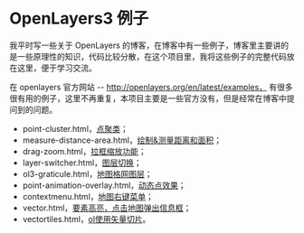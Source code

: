 # OpenLayers3 例子

我平时写一些关于 OpenLayers 的博客，在博客中有一些例子，博客里主要讲的是一些原理性的知识，代码比较分散，在这个项目里，我将这些例子的完整代码放在这里，便于学习交流。

在 openlayers 官方网站 -- http://openlayers.org/en/latest/examples， 有很多很有用的例子，这里不再重复，本项目主要是一些官方没有，但是经常在博客中提问到的问题。

- point-cluster.html，[点聚类](http://cheerfun.xyz:8000/point-cluster.html)；
- measure-distance-area.html，[绘制&测量距离和面积](http://cheerfun.xyz:8000/measure-distance-area.html)；
- drag-zoom.html，[拉框缩放功能](http://cheerfun.xyz:8000/drag-zoom.html)；
- layer-switcher.html，[图层切换](http://cheerfun.xyz:8000/layer-switcher.html)；
- ol3-graticule.html，[地图格网图层](http://cheerfun.xyz:8000/ol3-graticule.html)；
- point-animation-overlay.html，[动态点效果](http://cheerfun.xyz:8000/point-animation-overlay.html)；
- contextmenu.html，[地图右键菜单](http://cheerfun.xyz:8000/contextmenu.html)；
- vector.html，[要素高亮，点击地图弹出信息框](http://cheerfun.xyz:8000/vector.html)；
- vectortiles.html，[ol使用矢量切片](http://cheerfun.xyz:8000/vectortiles.html)。